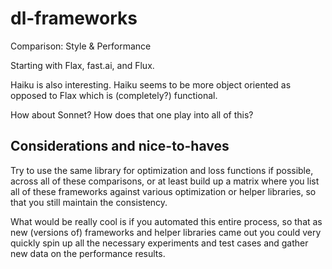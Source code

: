 # dl-frameworks
Comparison: Style &amp; Performance

Starting with Flax, fast.ai, and Flux.

Haiku is also interesting. Haiku seems to be more object oriented as opposed to Flax which is (completely?) functional.

How about Sonnet? How does that one play into all of this?

## Considerations and nice-to-haves

Try to use the same library for optimization and loss functions if possible, across all of these comparisons, or at least build up a matrix where you list all of these frameworks against various optimization or helper libraries, so that you still maintain the consistency.

What would be really cool is if you automated this entire process, so that as new (versions of) frameworks and helper libraries came out you could very quickly spin up all the necessary experiments and test cases and gather new data on the performance results.
